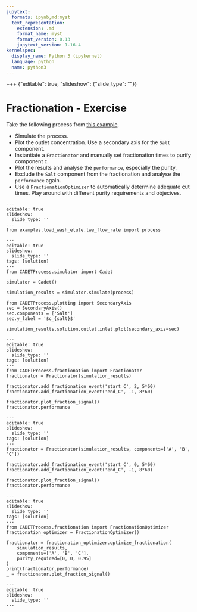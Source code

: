 ```yaml
---
jupytext:
  formats: ipynb,md:myst
  text_representation:
    extension: .md
    format_name: myst
    format_version: 0.13
    jupytext_version: 1.16.4
kernelspec:
  display_name: Python 3 (ipykernel)
  language: python
  name: python3
---
```


+++ {"editable": true, "slideshow": {"slide_type": ""}}

# Fractionation - Exercise

Take the following process from [this example](https://cadet-process.readthedocs.io/en/stable/examples/load_wash_elute/lwe_flow_rate.html).

- Simulate the process.
- Plot the outlet concentration. Use a secondary axis for the `Salt` component.
- Instantiate a `Fractionator` and manually set fractionation times to purify component `C`.
- Plot the results and analyse the `performance`, especially the purity.
- Exclude the `Salt` component from the fractionation and analyse the `performance` again.
- Use a `FractionationOptimizer` to automatically determine adequate cut times. Play around with different purity requirements and objecives.

```{code-cell} ipython3
---
editable: true
slideshow:
  slide_type: ''
---
from examples.load_wash_elute.lwe_flow_rate import process
```

```{code-cell} ipython3
---
editable: true
slideshow:
  slide_type: ''
tags: [solution]
---
from CADETProcess.simulator import Cadet

simulator = Cadet()

simulation_results = simulator.simulate(process)

from CADETProcess.plotting import SecondaryAxis
sec = SecondaryAxis()
sec.components = ['Salt']
sec.y_label = '$c_{salt}$'

simulation_results.solution.outlet.inlet.plot(secondary_axis=sec)
```

```{code-cell} ipython3
---
editable: true
slideshow:
  slide_type: ''
tags: [solution]
---
from CADETProcess.fractionation import Fractionator
fractionator = Fractionator(simulation_results)

fractionator.add_fractionation_event('start_C', 2, 5*60)
fractionator.add_fractionation_event('end_C', -1, 8*60)

fractionator.plot_fraction_signal()
fractionator.performance
```

```{code-cell} ipython3
---
editable: true
slideshow:
  slide_type: ''
tags: [solution]
---
fractionator = Fractionator(simulation_results, components=['A', 'B', 'C'])

fractionator.add_fractionation_event('start_C', 0, 5*60)
fractionator.add_fractionation_event('end_C', -1, 8*60)

fractionator.plot_fraction_signal()
fractionator.performance
```

```{code-cell} ipython3
---
editable: true
slideshow:
  slide_type: ''
tags: [solution]
---
from CADETProcess.fractionation import FractionationOptimizer
fractionation_optimizer = FractionationOptimizer()

fractionator = fractionation_optimizer.optimize_fractionation(
    simulation_results,
    components=['A', 'B', 'C'],
    purity_required=[0, 0, 0.95]
)
print(fractionator.performance)
_ = fractionator.plot_fraction_signal()
```

```{code-cell} ipython3
---
editable: true
slideshow:
  slide_type: ''
---

```

```{code-cell} ipython3

```

